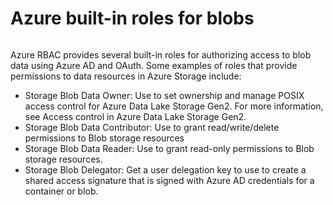 # Azure built-in roles for blobs
######
Azure RBAC provides several built-in roles for authorizing access to blob data using Azure AD and OAuth. Some examples of roles that provide permissions to data resources in Azure Storage include:

- Storage Blob Data Owner: Use to set ownership and manage POSIX access control for Azure Data Lake Storage Gen2. For more information, see Access control in Azure Data Lake Storage Gen2.
- Storage Blob Data Contributor: Use to grant read/write/delete permissions to Blob storage resources
- Storage Blob Data Reader: Use to grant read-only permissions to Blob storage resources.
- Storage Blob Delegator: Get a user delegation key to use to create a shared access signature that is signed with Azure AD credentials for a container or blob.

